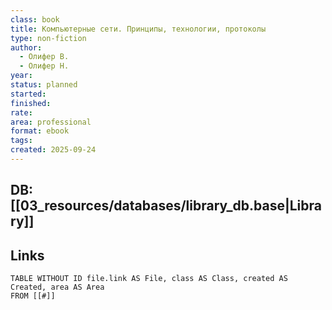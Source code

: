 ```yaml
---
class: book
title: Компьютерные сети. Принципы, технологии, протоколы
type: non-fiction
author:
  - Олифер В.
  - Олифер Н.
year:
status: planned
started:
finished:
rate:
area: professional
format: ebook
tags:
created: 2025-09-24
---
```

## DB: [[03_resources/databases/library_db.base|Library]]

## Links

```dataview
TABLE WITHOUT ID file.link AS File, class AS Class, created AS Created, area AS Area
FROM [[#]]
````
